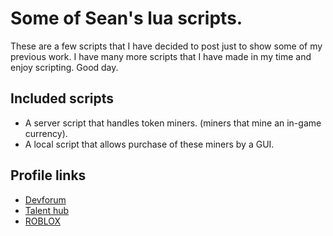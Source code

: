 # Some of Sean's lua scripts.
These are a few scripts that I have decided to post just to show some of my previous work. I have many more scripts that I have made in my time and enjoy scripting.
Good day.

## Included scripts
- A server script that handles token miners. (miners that mine an in-game currency).
- A local script that allows purchase of these miners by a GUI.

## Profile links
- [Devforum](https://devforum.roblox.com/u/seancool07777/summary)
- [Talent hub](https://talent.roblox.com/creators/174791201)
- [ROBLOX](https://www.roblox.com/users/174791201/profile)

